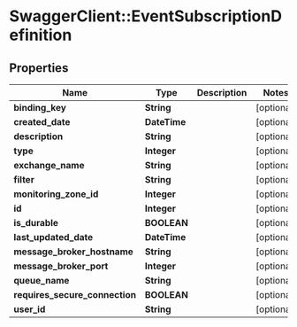 # SwaggerClient::EventSubscriptionDefinition

## Properties
Name | Type | Description | Notes
------------ | ------------- | ------------- | -------------
**binding_key** | **String** |  | [optional] 
**created_date** | **DateTime** |  | [optional] 
**description** | **String** |  | [optional] 
**type** | **Integer** |  | [optional] 
**exchange_name** | **String** |  | [optional] 
**filter** | **String** |  | [optional] 
**monitoring_zone_id** | **Integer** |  | [optional] 
**id** | **Integer** |  | [optional] 
**is_durable** | **BOOLEAN** |  | [optional] 
**last_updated_date** | **DateTime** |  | [optional] 
**message_broker_hostname** | **String** |  | [optional] 
**message_broker_port** | **Integer** |  | [optional] 
**queue_name** | **String** |  | [optional] 
**requires_secure_connection** | **BOOLEAN** |  | [optional] 
**user_id** | **String** |  | [optional] 

